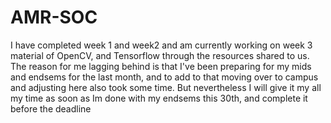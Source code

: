 # AMR-SOC

I have completed week 1 and week2 and am currently working on week 3 material of OpenCV, and Tensorflow through the resources shared to us. The reason for me lagging behind is that I've been preparing for my mids and endsems for the last month, and to add to that moving over to campus and adjusting here also took some time. But nevertheless I will give it my all my time as soon as Im done with my endsems this 30th, and complete it before the deadline
